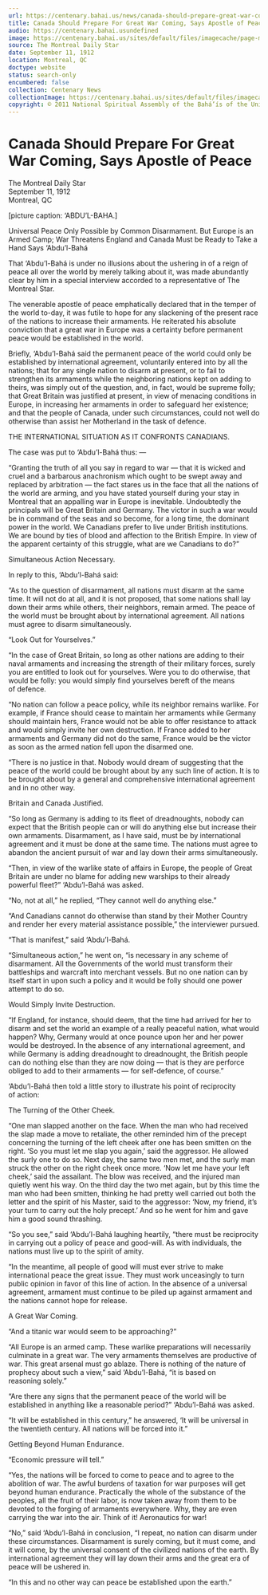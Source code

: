 ```yaml
---
url: https://centenary.bahai.us/news/canada-should-prepare-great-war-coming-says-apostle-peace
title: Canada Should Prepare For Great War Coming, Says Apostle of Peace
audio: https://centenary.bahai.usundefined
image: https://centenary.bahai.us/sites/default/files/imagecache/page-main-image/images/press_clippings/The%20Montreal%20Daily%20Star%2019120911%20-%20clip.png
source: The Montreal Daily Star
date: September 11, 1912
location: Montreal, QC
doctype: website
status: search-only
encumbered: false
collection: Centenary News
collectionImage: https://centenary.bahai.us/sites/default/files/imagecache/theme-image/main_image/abdulbaha-overview-small_0.jpg
copyright: © 2011 National Spiritual Assembly of the Bahá’ís of the United States
---
```



# Canada Should Prepare For Great War Coming, Says Apostle of Peace

The Montreal Daily Star  
September 11, 1912  
Montreal, QC  



\[picture caption: ‘ABDU’L-BAHA.\]

Universal Peace Only Possible by Common Disarmament. But Europe is an Armed Camp; War Threatens England and Canada Must be Ready to Take a Hand Says ‘Abdu’l-Bahá

That ‘Abdu’l-Bahá is under no illusions about the ushering in of a reign of peace all over the world by merely talking about it, was made abundantly clear by him in a special interview accorded to a representative of The Montreal Star.

The venerable apostle of peace emphatically declared that in the temper of the world to-day, it was futile to hope for any slackening of the present race of the nations to increase their armaments. He reiterated his absolute conviction that a great war in Europe was a certainty before permanent peace would be established in the world.

Briefly, ‘Abdu’l-Bahá said the permanent peace of the world could only be established by international agreement, voluntarily entered into by all the nations; that for any single nation to disarm at present, or to fail to strengthen its armaments while the neighboring nations kept on adding to theirs, was simply out of the question, and, in fact, would be supreme folly; that Great Britain was justified at present, in view of menacing conditions in Europe, in increasing her armaments in order to safeguard her existence; and that the people of Canada, under such circumstances, could not well do otherwise than assist her Motherland in the task of defence.

THE INTERNATIONAL SITUATION AS IT CONFRONTS CANADIANS.

The case was put to ‘Abdu’l-Bahá thus: —

“Granting the truth of all you say in regard to war — that it is wicked and cruel and a barbarous anachronism which ought to be swept away and replaced by arbitration — the fact stares us in the face that all the nations of the world are arming, and you have stated yourself during your stay in Montreal that an appalling war in Europe is inevitable. Undoubtedly the principals will be Great Britain and Germany. The victor in such a war would be in command of the seas and so become, for a long time, the dominant power in the world. We Canadians prefer to live under British institutions. We are bound by ties of blood and affection to the British Empire. In view of the apparent certainty of this struggle, what are we Canadians to do?”

Simultaneous Action Necessary.

In reply to this, ‘Abdu’l-Bahá said:

“As to the question of disarmament, all nations must disarm at the same time. It will not do at all, and it is not proposed, that some nations shall lay down their arms while others, their neighbors, remain armed. The peace of the world must be brought about by international agreement. All nations must agree to disarm simultaneously.

“Look Out for Yourselves.”

“In the case of Great Britain, so long as other nations are adding to their naval armaments and increasing the strength of their military forces, surely you are entitled to look out for yourselves. Were you to do otherwise, that would be folly: you would simply find yourselves bereft of the means of defence.

“No nation can follow a peace policy, while its neighbor remains warlike. For example, if France should cease to maintain her armaments while Germany should maintain hers, France would not be able to offer resistance to attack and would simply invite her own destruction. If France added to her armaments and Germany did not do the same, France would be the victor as soon as the armed nation fell upon the disarmed one.

“There is no justice in that. Nobody would dream of suggesting that the peace of the world could be brought about by any such line of action. It is to be brought about by a general and comprehensive international agreement and in no other way.

Britain and Canada Justified.

“So long as Germany is adding to its fleet of dreadnoughts, nobody can expect that the British people can or will do anything else but increase their own armaments. Disarmament, as I have said, must be by international agreement and it must be done at the same time. The nations must agree to abandon the ancient pursuit of war and lay down their arms simultaneously.

“Then, in view of the warlike state of affairs in Europe, the people of Great Britain are under no blame for adding new warships to their already powerful fleet?” ‘Abdu’l-Bahá was asked.

“No, not at all,” he replied, “They cannot well do anything else.”

“And Canadians cannot do otherwise than stand by their Mother Country and render her every material assistance possible,” the interviewer pursued.

“That is manifest,” said ‘Abdu’l-Bahá.

“Simultaneous action,” he went on, “is necessary in any scheme of disarmament. All the Governments of the world must transform their battleships and warcraft into merchant vessels. But no one nation can by itself start in upon such a policy and it would be folly should one power attempt to do so.

Would Simply Invite Destruction.

“If England, for instance, should deem, that the time had arrived for her to disarm and set the world an example of a really peaceful nation, what would happen? Why, Germany would at once pounce upon her and her power would be destroyed. In the absence of any international agreement, and while Germany is adding dreadnought to dreadnought, the British people can do nothing else than they are now doing — that is they are perforce obliged to add to their armaments — for self-defence, of course.”

‘Abdu’l-Bahá then told a little story to illustrate his point of reciprocity of action:

The Turning of the Other Cheek.

“One man slapped another on the face. When the man who had received the slap made a move to retaliate, the other reminded him of the precept concerning the turning of the left cheek after one has been smitten on the right. ‘So you must let me slap you again,’ said the aggressor. He allowed the surly one to do so. Next day, the same two men met, and the surly man struck the other on the right cheek once more. ‘Now let me have your left cheek,’ said the assailant. The blow was received, and the injured man quietly went his way. On the third day the two met again, but by this time the man who had been smitten, thinking he had pretty well carried out both the letter and the spirit of his Master, said to the aggressor: ‘Now, my friend, it’s your turn to carry out the holy precept.’ And so he went for him and gave him a good sound thrashing.

“So you see,” said ‘Abdu’l-Bahá laughing heartily, “there must be reciprocity in carrying out a policy of peace and good-will. As with individuals, the nations must live up to the spirit of amity.

“In the meantime, all people of good will must ever strive to make international peace the great issue. They must work unceasingly to turn public opinion in favor of this line of action. In the absence of a universal agreement, armament must continue to be piled up against armament and the nations cannot hope for release.

A Great War Coming.

“And a titanic war would seem to be approaching?”

“All Europe is an armed camp. These warlike preparations will necessarily culminate in a great war. The very armaments themselves are productive of war. This great arsenal must go ablaze. There is nothing of the nature of prophecy about such a view,” said ‘Abdu’l-Bahá, “it is based on reasoning solely.”

“Are there any signs that the permanent peace of the world will be established in anything like a reasonable period?” ‘Abdu’l-Bahá was asked.

“It will be established in this century,” he answered, ‘It will be universal in the twentieth century. All nations will be forced into it.”

Getting Beyond Human Endurance.

“Economic pressure will tell.”

“Yes, the nations will be forced to come to peace and to agree to the abolition of war. The awful burdens of taxation for war purposes will get beyond human endurance. Practically the whole of the substance of the peoples, all the fruit of their labor, is now taken away from them to be devoted to the forging of armaments everywhere. Why, they are even carrying the war into the air. Think of it! Aeronautics for war!

“No,” said ‘Abdu’l-Bahá in conclusion, “I repeat, no nation can disarm under these circumstances. Disarmament is surely coming, but it must come, and it will come, by the universal consent of the civilized nations of the earth. By international agreement they will lay down their arms and the great era of peace will be ushered in.

“In this and no other way can peace be established upon the earth.”
